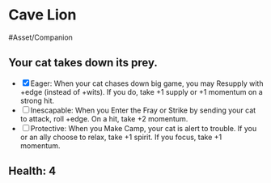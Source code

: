 # Cave Lion
#Asset/Companion
## Your cat takes down its prey.
- <input type="checkbox" checked>Eager: When your cat chases down big game, you may Resupply with +edge (instead of +wits). If you do, take +1 supply or +1 momentum on a strong hit.
- <input type="checkbox">Inescapable: When you Enter the Fray or Strike by sending your cat to attack, roll +edge. On a hit, take +2 momentum.
- <input type="checkbox">Protective: When you Make Camp, your cat is alert to trouble. If you or an ally choose to relax, take +1 spirit. If you focus, take +1 momentum.
## Health: 4